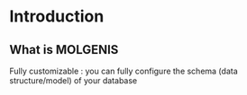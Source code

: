 # Introduction

## What is MOLGENIS

Fully customizable
: you can fully configure the schema (data structure/model) of your database